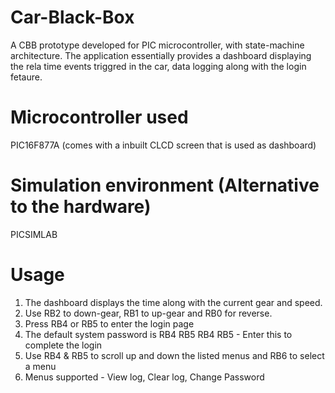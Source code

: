 # Car-Black-Box
A CBB prototype developed for PIC microcontroller, with state-machine architecture. The application essentially provides a dashboard displaying the rela time events triggred in the car, data logging along with the login fetaure.

# Microcontroller used
PIC16F877A (comes with a inbuilt CLCD screen that is used as dashboard)

# Simulation environment (Alternative to the hardware)
PICSIMLAB

# Usage
1. The dashboard displays the time along with the current gear and speed.
2. Use RB2 to down-gear, RB1 to up-gear and RB0 for reverse.
3. Press RB4 or RB5 to enter the login page
4. The default system password is RB4 RB5 RB4 RB5 - Enter this to complete the login
5. Use RB4 & RB5 to scroll up and down the listed menus and RB6 to select a menu
6. Menus supported - View log, Clear log, Change Password

